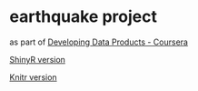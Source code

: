 earthquake project
===================

as part of [Developing Data Products - Coursera](https://www.coursera.org/learn/data-products)

[ShinyR version](https://dont404.shinyapps.io/earthquake/)

[Knitr version](http://dthapa.github.com/datasciencecoursera/developing_data_products/earthquake/earthquake_knitr.html)
